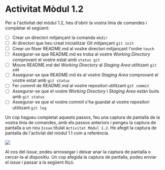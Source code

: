 # Activitat Mòdul 1.2

Per a l'activitat del mòdul 1.2, heu d'obrir la vostra línia de comandes i completar el següent:

- [ ] Crear un directori mitjançant la comanda `mkdir`
- [ ] Al directori que heu creat inicialitzar Git mitjançant `git init`
- [ ] Crear un fitxer README.md al vostre directori mitjançant l'ordre `touch`
- [ ] Assegurar-se que README.md es troba al vostre _Working Directory_ comprovant el vostre estat amb `status git`
- [ ] Moure README.md del _Working Directory_ al _Staging Area_ utilitzant `git add`
- [ ] Assegurar-se que README.md és al vostre _Staging Area_ comprovant el vostre estat amb `git status`
- [ ] Fer _commit_ de README.md al vostre repositori utilitzant `git commit`
- [ ] Assegurar-se que el vostre _Working Directory_ i _Staging Area_ estàn buits amb `git status`
- [ ] Assegurar-se que el vostre _commit_ s'ha guardat al vostre repositori utilitzant `git log`

Un cop hagueu completat aquests passos, feu una captura de pantalla de la vostra línia de comandes, amb els passos anteriors i pengeu la captura de pantalla a un nou `Issue` titulat `Activitat Mòdul 1.2`. He afegit la captura de pantalla de l'activiat del mòdul 1.1 com a referència.

![](https://github.com/github-campus-advisors/Campus-Advisor-Training/blob/master/Module%201/assets/issue_three.png)

Al cos del _issue_, podeu arrossegar i deixar anar la captura de pantalla o cercar-la al dispositiu. Un cop afegida la captura de pantalla, podeu enviar el _issue_ i passar a la següent lliçó.
